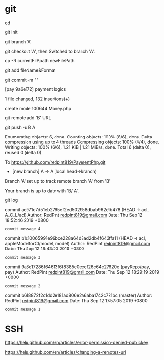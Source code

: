 # git

cd 

git init

git branch 'A'

git checkout 'A', then Switched to branch 'A'.

cp -R currentFilPpath newFilePath

git add fileName&Format

git commit -m ""

>
[pay 9a6e172] payment logics

 1 file changed, 132 insertions(+)
 
 create mode 100644 Money.php
 
 
 git remote add 'B' URL
 
 git push -u B A
 
 >
Enumerating objects: 6, done.
Counting objects: 100% (6/6), done.
Delta compression using up to 4 threads
Compressing objects: 100% (4/4), done.
Writing objects: 100% (6/6), 1.21 KiB | 1.21 MiB/s, done.
Total 6 (delta 0), reused 0 (delta 0)

>
To https://github.com/redpint819/PaymentPhp.git

 * [new branch]      A -> A (local head->branch)
 
 Branch 'A' set up to track remote branch 'A' from 'B'
 
 Your branch is up to date with 'B/ A'.
 
git log

commit ae971c7d51eb2765ef2ed502958dbab962e1b478 (HEAD -> acl, A_C_L/acl)
Author: RedPint <redpint819@gmail.com>
Date:   Thu Sep 12 18:52:46 2019 +0800

    commit message 4

commit b1c10065991e99bce228a64d8ad2db4f643ffa11 (HEAD -> acl, appleModelforCI/model, model)
Author: RedPint <redpint819@gmail.com>
Date:   Thu Sep 12 18:43:20 2019 +0800

    commit message 3

commit 9a6e17286f64613f6f8385e0eccf26c64c27620e (payRepo/pay, pay)
Author: RedPint <redpint819@gmail.com>
Date:   Thu Sep 12 18:29:19 2019 +0800

    commit message 2

commit b618872f2c1dd2e181ad806e2a6aba1742c721bc (master)
Author: RedPint <redpint819@gmail.com>
Date:   Thu Sep 12 17:57:05 2019 +0800

    commit message 1
    
# SSH

  https://help.github.com/en/articles/error-permission-denied-publickey
  
  https://help.github.com/en/articles/changing-a-remotes-url
